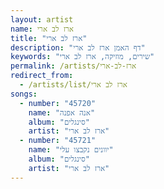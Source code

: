 ```yaml
---
layout: artist
name: ארז לב ארי
title: "ארז לב ארי"
description: "דף האמן ארז לב ארי"
keywords: "שירים, מוזיקה, ארז לב ארי"
permalink: /artists/ארז-לב-ארי
redirect_from:
  - /artists/list/ארז לב ארי
songs:
  - number: "45720"
    name: "אנה אפנה"
    album: "סינגלים"
    artist: "ארז לב ארי"
  - number: "45721"
    name: "יוונים נקבצו עלי"
    album: "סינגלים"
    artist: "ארז לב ארי"
---
```

